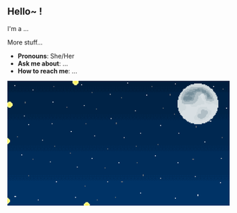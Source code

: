 ## Hello~ !

I'm a ...

More stuff...

- **Pronouns**: She/Her
- **Ask me about**: ...
- **How to reach me**: ...

![GIF](https://github.com/jut008/jut008/blob/main/fireflies.gif)

<!--
**jut008/jut008** is a ✨ _special_ ✨ repository because its `README.md` (this file) appears on your GitHub profile.

Here are some ideas to get you started:

- 🔭 I’m currently working on ...
- 🌱 I’m currently learning ...
- 👯 I’m looking to collaborate on ...
- 🤔 I’m looking for help with ...
- 💬 Ask me about ...
- 📫 How to reach me: ...
- 😄 Pronouns: ...
- ⚡ Fun fact: ...
-->

